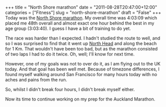+++
title = "North Shore marathon"
date = "2011-08-28T20:47:00+12:00"
categories = ["Fitness"]
slug = "north-shore-marathon"
draft = "False"
+++
Today was the [North Shore
marathon](http://www.northshoremarathon.co.nz/). My overall time was
4:03:09 which placed me 48th overall and almost exact one hour behind
the best in my age group (3:03:40). I guess I have a bit of training to
do yet.

The race was harder than I expected. I hadn't studied the route to
well,
and so I was surprised to find that it went up [North
Head](http://g.co/maps/cqdat) and along the beach for 1 Km. That
wouldn't have been too bad, but as the marathon consisted of two laps I
had to do it twice. Oh, well; I'll know for next time.

However, one of my goals was not to over do it, as I am flying out to
the UK today. And that goal has been well met. Because of timezone
differences, I found myself walking around San Francisco for many hours
today with no aches and pains from the run.

So, whilst I didn't break four hours, I didn't break myself either.

Now its time to continue working on my prep for the Auckland Marathon.

